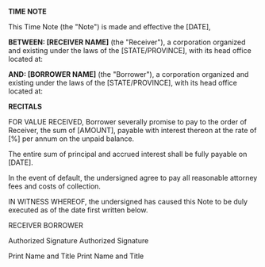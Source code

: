 **TIME NOTE**

This Time Note (the \"Note\") is made and effective the \[DATE\],

**BETWEEN: \[RECEIVER NAME\]** (the \"Receiver\"), a corporation
organized and existing under the laws of the \[STATE/PROVINCE\], with
its head office located at:

**AND: \[BORROWER NAME\]** (the \"Borrower\"), a corporation organized
and existing under the laws of the \[STATE/PROVINCE\], with its head
office located at:

**RECITALS**

FOR VALUE RECEIVED, Borrower severally promise to pay to the order of
Receiver, the sum of \[AMOUNT\], payable with interest thereon at the
rate of \[%\] per annum on the unpaid balance.

The entire sum of principal and accrued interest shall be fully payable
on \[DATE\].

In the event of default, the undersigned agree to pay all reasonable
attorney fees and costs of collection.

IN WITNESS WHEREOF, the undersigned has caused this Note to be duly
executed as of the date first written below.

RECEIVER BORROWER

Authorized Signature Authorized Signature

Print Name and Title Print Name and Title
